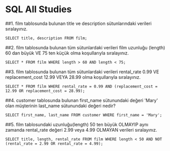 # SQL All Studies

##1. film tablosunda bulunan title ve description sütunlarındaki verileri sıralayınız.

`SELECT title, description
FROM film;`

##2. film tablosunda bulunan tüm sütunlardaki verileri film uzunluğu (length) 60 dan büyük VE 75 ten küçük olma koşullarıyla sıralayınız.

`SELECT *
FROM film
WHERE length > 60
AND length < 75;`

##3. film tablosunda bulunan tüm sütunlardaki verileri rental_rate 0.99 VE replacement_cost 12.99 VEYA 28.99 olma koşullarıyla sıralayınız.

`SELECT *
FROM film
WHERE rental_rate = 0.99
AND (replacement_cost = 12.99 OR replacement_cost = 28.99);`

##4. customer tablosunda bulunan first_name sütunundaki değeri 'Mary' olan müşterinin last_name sütunundaki değeri nedir?

`SELECT first_name, last_name
FROM customer
WHERE first_name = 'Mary';`

##5. film tablosundaki uzunluğu(length) 50 ten büyük OLMAYIP aynı zamanda rental_rate değeri 2.99 veya 4.99 OLMAYAN verileri sıralayınız.

`SELECT title, length, rental_rate
FROM film
WHERE length < 50
AND NOT (rental_rate = 2.99 OR rental_rate = 4.99);`
